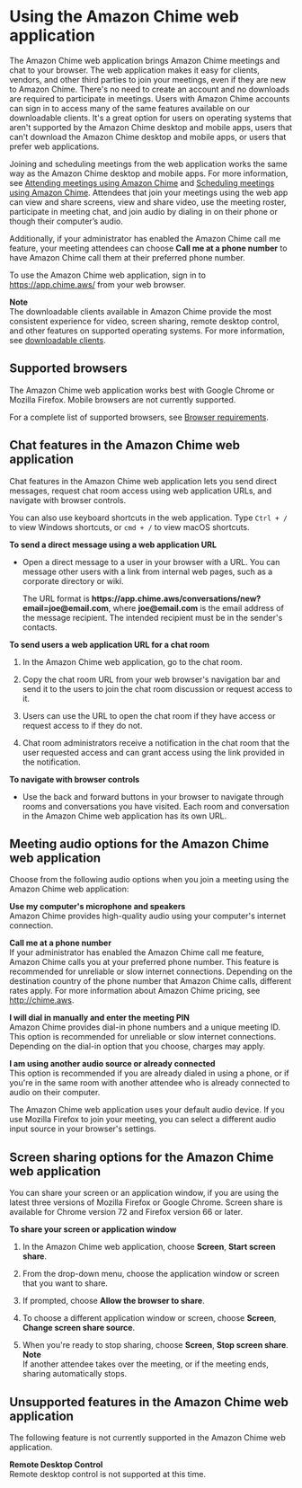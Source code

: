 # Using the Amazon Chime web application<a name="chime-web-app"></a>

The Amazon Chime web application brings Amazon Chime meetings and chat to your browser\. The web application makes it easy for clients, vendors, and other third parties to join your meetings, even if they are new to Amazon Chime\. There's no need to create an account and no downloads are required to participate in meetings\. Users with Amazon Chime accounts can sign in to access many of the same features available on our downloadable clients\. It's a great option for users on operating systems that aren't supported by the Amazon Chime desktop and mobile apps, users that can't download the Amazon Chime desktop and mobile apps, or users that prefer web applications\.

Joining and scheduling meetings from the web application works the same way as the Amazon Chime desktop and mobile apps\. For more information, see [Attending meetings using Amazon Chime](chime-attend-meetings.md) and [Scheduling meetings using Amazon Chime](chime-schedule-meetings.md)\. Attendees that join your meetings using the web app can view and share screens, view and share video, use the meeting roster, participate in meeting chat, and join audio by dialing in on their phone or though their computer’s audio\. 

Additionally, if your administrator has enabled the Amazon Chime call me feature, your meeting attendees can choose **Call me at a phone number** to have Amazon Chime call them at their preferred phone number\.

To use the Amazon Chime web application, sign in to [https://app\.chime\.aws/](https://app.chime.aws/) from your web browser\.

**Note**  
The downloadable clients available in Amazon Chime provide the most consistent experience for video, screen sharing, remote desktop control, and other features on supported operating systems\. For more information, see [downloadable clients](https://aws.amazon.com/chime/download/)\. 

## Supported browsers<a name="web-app-browsers"></a>

The Amazon Chime web application works best with Google Chrome or Mozilla Firefox\. Mobile browsers are not currently supported\. 

For a complete list of supported browsers, see [Browser requirements](chime-requirements.md#browser)\.

## Chat features in the Amazon Chime web application<a name="web-app-chat"></a>

Chat features in the Amazon Chime web application lets you send direct messages, request chat room access using web application URLs, and navigate with browser controls\.

You can also use keyboard shortcuts in the web application\. Type `Ctrl + /` to view Windows shortcuts, or `cmd + /` to view macOS shortcuts\. 

**To send a direct message using a web application URL**
+ Open a direct message to a user in your browser with a URL\. You can message other users with a link from internal web pages, such as a corporate directory or wiki\.

  The URL format is **https://app\.chime\.aws/conversations/new?email=joe@email\.com**, where **joe@email\.com** is the email address of the message recipient\. The intended recipient must be in the sender's contacts\. 

**To send users a web application URL for a chat room**

1. In the Amazon Chime web application, go to the chat room\.

1. Copy the chat room URL from your web browser's navigation bar and send it to the users to join the chat room discussion or request access to it\.

1. Users can use the URL to open the chat room if they have access or request access to if they do not\. 

1. Chat room administrators receive a notification in the chat room that the user requested access and can grant access using the link provided in the notification\.

**To navigate with browser controls**
+ Use the back and forward buttons in your browser to navigate through rooms and conversations you have visited\. Each room and conversation in the Amazon Chime web application has its own URL\.

## Meeting audio options for the Amazon Chime web application<a name="web-app-audio"></a>

Choose from the following audio options when you join a meeting using the Amazon Chime web application:

**Use my computer's microphone and speakers**  
Amazon Chime provides high\-quality audio using your computer's internet connection\. 

**Call me at a phone number**  
If your administrator has enabled the Amazon Chime call me feature, Amazon Chime calls you at your preferred phone number\. This feature is recommended for unreliable or slow internet connections\. Depending on the destination country of the phone number that Amazon Chime calls, different rates apply\. For more information about Amazon Chime pricing, see [http://chime\.aws](http://chime.aws)\.

**I will dial in manually and enter the meeting PIN**  
Amazon Chime provides dial\-in phone numbers and a unique meeting ID\. This option is recommended for unreliable or slow internet connections\. Depending on the dial\-in option that you choose, charges may apply\.

**I am using another audio source or already connected**  
This option is recommended if you are already dialed in using a phone, or if you're in the same room with another attendee who is already connected to audio on their computer\. 

The Amazon Chime web application uses your default audio device\. If you use Mozilla Firefox to join your meeting, you can select a different audio input source in your browser's settings\. 

## Screen sharing options for the Amazon Chime web application<a name="web-app-sharing"></a>

You can share your screen or an application window, if you are using the latest three versions of Mozilla Firefox or Google Chrome\. Screen share is available for Chrome version 72 and Firefox version 66 or later\.

**To share your screen or application window**

1. In the Amazon Chime web application, choose **Screen**, **Start screen share**\.

1. From the drop\-down menu, choose the application window or screen that you want to share\.

1. If prompted, choose **Allow the browser to share**\.

1. To choose a different application window or screen, choose **Screen**, **Change screen share source**\.

1. When you're ready to stop sharing, choose **Screen**, **Stop screen share**\.
**Note**  
If another attendee takes over the meeting, or if the meeting ends, sharing automatically stops\.

## Unsupported features in the Amazon Chime web application<a name="web-app-unsupported"></a>

The following feature is not currently supported in the Amazon Chime web application\.

**Remote Desktop Control**  
Remote desktop control is not supported at this time\.